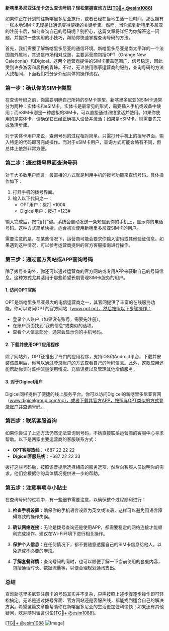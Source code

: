 **新喀里多尼亚注册卡怎么查询号码？轻松掌握查询方法[[TG💪+ @esim1088](https://t.me/s/esim1088)]**

如果你正在计划前往新喀里多尼亚旅行，或者已经在当地生活一段时间，那么拥有一张本地SIM卡无疑是让通讯变得便捷的关键步骤。然而，当你拿到新喀里多尼亚的注册卡后，如何查询自己的号码呢？别担心，这篇文章将详细为你解答这一问题，并提供一些实用的小技巧，帮助你快速掌握查询号码的方法。

首先，我们需要了解新喀里多尼亚的通信环境。新喀里多尼亚是南太平洋的一个法国海外属地，其通信市场相对成熟，主要运营商包括OPT（Orange New Caledonia）和Digicel。这两个运营商提供的SIM卡覆盖范围广、信号稳定，因此受到许多游客和居民的青睐。不过，无论使用哪家运营商的服务，查询号码的方法大致相同，下面我们将分步介绍具体的操作流程。

### **第一步：确认你的SIM卡类型**

在查询号码之前，你需要明确自己所持的SIM卡类型。新喀里多尼亚的SIM卡通常分为两种：实体卡和eSIM卡。实体卡是最常见的形式，需要插入手机或设备中使用；而eSIM卡则是一种虚拟的SIM卡，可以直接通过网络激活并使用。如果你使用的是实体卡，请确保它已经正确插入设备并激活；如果是eSIM卡，则需要先完成激活步骤。

对于实体卡用户来说，查询号码的过程相对简单。只需打开手机上的拨号界面，输入特定的代码即可完成操作。而对于eSIM卡用户，查询方式可能会略有不同，但总体上依然非常方便。

### **第二步：通过拨号界面查询号码**

对于大多数用户而言，最直接的方式就是利用手机的拨号功能来查询号码。具体操作如下：

1. 打开手机的拨号界面。
2. 输入以下代码之一：
   - OPT用户：拨打 *100#
   - Digicel用户：拨打 *123#

输入完成后，按“拨打”键。系统会自动发送一条短信到你的手机上，显示你的电话号码。这种方式简单快捷，适合初次使用新喀里多尼亚SIM卡的用户。

需要注意的是，在某些情况下，运营商可能会要求你输入密码或其他验证信息。如果遇到这种情况，可以参考运营商提供的官方客服指南进行操作。

### **第三步：通过官方网站或APP查询号码**

除了拨号查询外，你还可以通过运营商的官方网站或专用APP来获取自己的号码信息。这种方式尤其适用于那些希望长期管理SIM卡服务的用户。

#### **1. 访问OPT官网**
OPT是新喀里多尼亚最大的电信运营商之一，其官网提供了丰富的在线服务功能。你可以访问OPT的官方网站（www.opt.nc），然后按照以下步骤操作：
- 登录个人账户（如果没有账号，需要先注册）。
- 在账户页面找到“我的信息”或类似的选项。
- 查看个人信息部分，通常会显示你的手机号码。

#### **2. 下载并使用OPT应用程序**
除了网站外，OPT还推出了专门的应用程序，支持iOS和Android平台。下载并安装该应用后，你可以通过登录账户的方式查看自己的号码信息。此外，这款应用还能帮助你实时监控流量使用情况、充值话费以及管理其他增值服务。

#### **3. 对于Digicel用户**
Digicel同样提供了便捷的线上服务平台。你可以访问Digicel的新喀里多尼亚官网（www.digicelgroup.com/nc），或者下载其官方APP，按照与OPT类似的方式登录账户并查询号码。

### **第四步：联系客服咨询**

如果你尝试了上述方法仍然无法查询到号码，不妨直接联系运营商的客服中心寻求帮助。以下是两家主要运营商的客服联系方式：

- **OPT客服热线**：+687 22 22 22
- **Digicel客服热线**：+687 22 22 33

拨打这些号码后，按照语音提示选择相应的服务选项，然后向客服人员说明你的需求。他们会根据你的具体情况提供进一步的帮助。

### **第五步：注意事项与小贴士**

在查询号码的过程中，有一些细节需要注意，以确保整个过程顺利进行：

1. **检查手机设置**：确保你的手机语言设置为英文或法语，这样可以避免因语言障碍导致的操作失误。
   
2. **确认网络连接**：无论是拨号查询还是使用APP，都需要稳定的网络连接才能顺利完成操作。建议在Wi-Fi环境下进行相关操作。

3. **保护个人信息**：在任何情况下，都不要随意透露自己的SIM卡信息给他人，以免造成不必要的麻烦。

4. **了解套餐详情**：查询号码的同时，也可以顺便了解一下当前使用的套餐内容，包括通话时长、数据流量等，以便合理规划通讯支出。

### **总结**

查询新喀里多尼亚注册卡的号码其实并不复杂，只需按照上述步骤逐步操作即可轻松搞定。无论是通过拨号界面、官方网站还是客服热线，都能找到适合自己的解决方案。希望这篇文章能帮助你在新喀里多尼亚的生活更加便利愉快！如果还有其他疑问，欢迎随时留言讨论[[TG💪+ @esim1088](https://t.me/s/esim1088)]。

[[TG💪+ @esim1088](https://t.me/s/esim1088) ![Image](https://i.postimg.cc/4NQfJmqS/Snipaste-2025-05-13-00-14-12.png)]